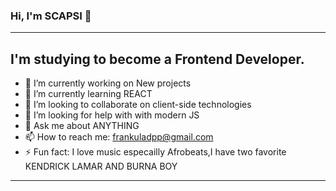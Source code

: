  ### Hi, I'm SCAPSI 👋
 <hr>
 <h2>I'm studying to become a Frontend Developer.</h2>

- 🔭 I’m currently working on New projects
- 🌱 I’m currently learning REACT
- 👯 I’m looking to collaborate on client-side technologies
- 🤔 I’m looking for help with with modern JS
- 💬 Ask me about ANYTHING
- 📫 How to reach me: frankuladpp@gmail.com
- ⚡ Fun fact: I love music especailly Afrobeats,I have two favorite KENDRICK LAMAR AND BURNA BOY
<hr>



